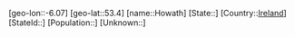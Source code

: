 ﻿---
location: [53.4,-6.07]
type: City
tags:
- geo/City


SpocWebEntityId: 31039
isDeleted: false
confidential: public

---
[geo-lon::-6.07]
[geo-lat::53.4]
[name::Howath]
[State::]
[Country::[Ireland](geo/Continent/Europe/Ireland.md)]
[StateId::]
[Population::]
[Unknown::]


